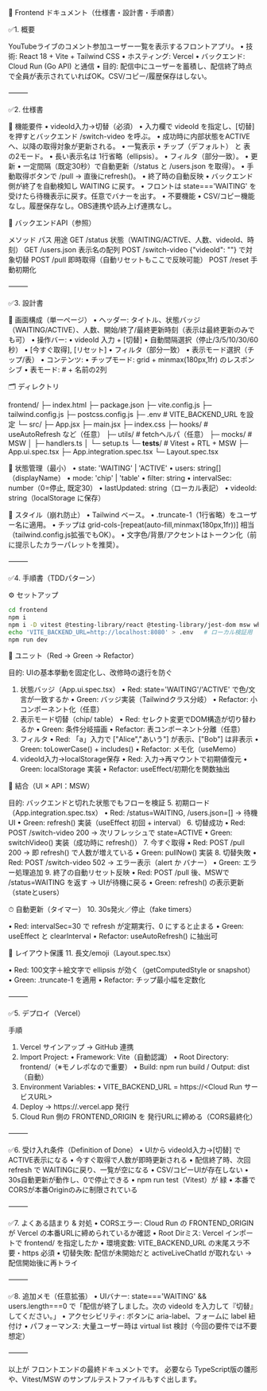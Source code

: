 📗 Frontend ドキュメント（仕様書・設計書・手順書）

✅1. 概要

YouTubeライブのコメント参加ユーザー一覧を表示するフロントアプリ。
• 技術: React 18 + Vite + Tailwind CSS
• ホスティング: Vercel
• バックエンド: Cloud Run (Go API) と通信
• 目的: 配信中にユーザーを蓄積し、配信終了時点で全員が表示されていればOK。CSV/コピー/履歴保存はしない。

⸻

✅2. 仕様書

🎯 機能要件
• videoId入力→切替（必須）
• 入力欄で videoId を指定し、[切替] を押すとバックエンド /switch-video を呼ぶ。
• 成功時に内部状態をACTIVEへ、以降の取得対象が更新される。
• 一覧表示
• チップ（デフォルト） と 表 の2モード。
• 長い表示名は 1行省略（ellipsis）。
• フィルタ（部分一致）。
• 更新
• 一定間隔（既定30秒）で自動更新（/status と /users.json を取得）。
• 手動取得ボタンで /pull → 直後にrefresh()。
• 終了時の自動反映
• バックエンド側が終了を自動検知し WAITING に戻す。
• フロントは state==='WAITING' を受けたら待機表示に戻す。任意でバナーを出す。
• 不要機能
• CSV/コピー機能なし。履歴保存なし。OBS連携や読み上げ連携なし。

🔌 バックエンドAPI（参照）

メソッド	パス	用途
GET	/status	状態（WAITING/ACTIVE、人数、videoId、時刻）
GET	/users.json	表示名の配列
POST	/switch-video	{"videoId": "<id>"} で対象切替
POST	/pull	即時取得（自動リセットもここで反映可能）
POST	/reset	手動初期化


⸻

✅3. 設計書

🧱 画面構成（単一ページ）
• ヘッダー: タイトル、状態バッジ（WAITING/ACTIVE）、人数、開始/終了/最終更新時刻（表示は最終更新のみでも可）
• 操作バー:
  • videoId 入力 + [切替]
  • 自動間隔選択（停止/3/5/10/30/60秒）
  • [今すぐ取得], [リセット]
  • フィルタ（部分一致）
  • 表示モード選択（チップ/表）
• コンテンツ:
  • チップモード: grid + minmax(180px,1fr) のレスポンシブ
  • 表モード: # + 名前の2列

🗂 ディレクトリ

frontend/
├─ index.html
├─ package.json
├─ vite.config.js
├─ tailwind.config.js
├─ postcss.config.js
├─ .env            # VITE_BACKEND_URL を設定
└─ src/
   ├─ App.jsx
   ├─ main.jsx
   ├─ index.css
   ├─ hooks/       # useAutoRefresh など（任意）
   ├─ utils/       # fetchヘルパ（任意）
   ├─ mocks/       # MSW
   │  ├─ handlers.ts
   │  └─ setup.ts
   └─ __tests__/   # Vitest + RTL + MSW
      ├─ App.ui.spec.tsx
      ├─ App.integration.spec.tsx
      └─ Layout.spec.tsx

🧩 状態管理（最小）
• state: 'WAITING' | 'ACTIVE'
• users: string[]（displayName）
• mode: 'chip' | 'table'
• filter: string
• intervalSec: number（0=停止, 既定30）
• lastUpdated: string（ローカル表記）
• videoId: string（localStorage に保存）

🎨 スタイル（崩れ防止）
• Tailwind ベース。
• .truncate-1（1行省略）をユーザー名に適用。
• チップは grid-cols-[repeat(auto-fill,minmax(180px,1fr))] 相当（tailwind.config.js拡張でもOK）。
• 文字色/背景/アクセントはトークン化（前に提示したカラーパレットを推奨）。

⸻

✅4. 手順書（TDDパターン）

⚙️ セットアップ

```bash
cd frontend
npm i
npm i -D vitest @testing-library/react @testing-library/jest-dom msw whatwg-fetch
echo 'VITE_BACKEND_URL=http://localhost:8080' > .env   # ローカル検証用
npm run dev
```

🧪 ユニット（Red → Green → Refactor）

目的: UIの基本挙動を固定化し、改修時の退行を防ぐ
1. 状態バッジ（App.ui.spec.tsx）
   • Red: state='WAITING'/'ACTIVE' で色/文言が一致するか
   • Green: バッジ実装（Tailwindクラス分岐）
   • Refactor: 小コンポーネント化（任意）
2. 表示モード切替（chip/ table）
   • Red: セレクト変更でDOM構造が切り替わるか
   • Green: 条件分岐描画
   • Refactor: 表コンポーネント分離（任意）
3. フィルタ
   • Red: 「a」入力で ["Alice","あいう"] が表示、["Bob"] は非表示
   • Green: toLowerCase() + includes()
   • Refactor: メモ化（useMemo）
4. videoId入力→localStorage保存
   • Red: 入力→再マウントで初期値復元
   • Green: localStorage 実装
   • Refactor: useEffect/初期化を関数抽出

🔗 結合（UI × API：MSW）

目的: バックエンドと切れた状態でもフローを検証
5. 初期ロード（App.integration.spec.tsx）
   • Red: /status=WAITING, /users.json=[] → 待機UI
   • Green: refresh() 実装（useEffect 初回 + interval）
6. 切替成功
   • Red: POST /switch-video 200 → 次リフレッシュで state=ACTIVE
   • Green: switchVideo() 実装（成功時に refresh()）
7. 今すぐ取得
   • Red: POST /pull 200 → 即 refresh() で人数が増えている
   • Green: pullNow() 実装
8. 切替失敗
   • Red: POST /switch-video 502 → エラー表示（alert か バナー）
   • Green: エラー処理追加
9. 終了の自動リセット反映
   • Red: POST /pull 後、MSWで /status=WAITING を返す → UIが待機に戻る
   • Green: refresh() の表示更新（stateとusers）

⏱ 自動更新（タイマー）
10. 30s発火／停止（fake timers）

   • Red: intervalSec=30 で refresh が定期実行、0 にすると止まる
   • Green: useEffect と clearInterval
   • Refactor: useAutoRefresh() に抽出可

🎨 レイアウト保護
11. 長文/emoji（Layout.spec.tsx）

   • Red: 100文字＋絵文字で ellipsis が効く（getComputedStyle or snapshot）
   • Green: .truncate-1 を適用
   • Refactor: チップ最小幅を定数化

⸻

✅5. デプロイ（Vercel）

手順
1. Vercel サインアップ → GitHub 連携
2. Import Project:
   • Framework: Vite（自動認識）
   • Root Directory: frontend/（※モノレポなので重要）
   • Build: npm run build / Output: dist（自動）
3. Environment Variables:
   • VITE_BACKEND_URL = https://<Cloud Run サービスURL>
4. Deploy → https://<project>.vercel.app 発行
5. Cloud Run 側の FRONTEND_ORIGIN を 発行URLに締める（CORS最終化）

⸻

✅6. 受け入れ条件（Definition of Done）
• UIから videoId入力→[切替] で ACTIVE表示になる
• 今すぐ取得で人数が即時更新される
• 配信終了時、次回 refresh で WAITINGに戻り、一覧が空になる
• CSV/コピーUIが存在しない
• 30s自動更新が動作し、0で停止できる
• npm run test（Vitest）が 緑
• 本番で CORSが本番Originのみに制限されている

⸻

✅7. よくある詰まり & 対処
• CORSエラー: Cloud Run の FRONTEND_ORIGIN が Vercel の本番URLに締められているか確認
• Root Dirミス: Vercel インポートで frontend/ を指定したか
• 環境変数: VITE_BACKEND_URL の末尾スラ不要・https 必須
• 切替失敗: 配信が未開始だと activeLiveChatId が取れない → 配信開始後に再トライ

⸻

✅8. 追加メモ（任意拡張）
• UIバナー: state==='WAITING' && users.length===0 で「配信が終了しました。次の videoId を入力して『切替』してください。」
• アクセシビリティ: ボタンに aria-label、フォームに label 紐付け
• パフォーマンス: 大量ユーザー時は virtual list 検討（今回の要件では不要想定）

⸻

以上が フロントエンドの最終ドキュメントです。
必要なら TypeScript版の雛形や、Vitest/MSW のサンプルテストファイルもすぐ出します。
